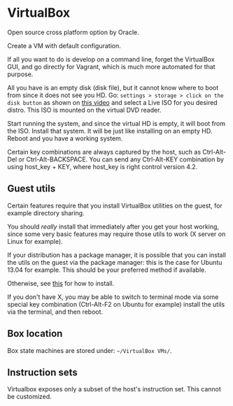 # VirtualBox

Open source cross platform option by Oracle.

Create a VM with default configuration.

If all you want to do is develop on a command line, forget the VirtualBox GUI, and go directly for Vagrant, which is much more automated for that purpose.

All you have is an empty disk (disk file), but it cannot know where to boot from since it does not see you HD. Go: `settings > storage > click on the disk button` as shown on [this video](http://www.youtube.com/watch?feature=player_detailpage&v=hK-oggHEetc&t=538) and select a Live ISO for you desired distro. This ISO is mounted on the virtual DVD reader.

Start running the system, and since the virtual HD is empty, it will boot from the ISO. Install that system. It will be just like installing on an empty HD. Reboot and you have a working system.

Certain key combinations are always captured by the host, such as Ctrl-Alt-Del or Ctrl-Alt-BACKSPACE. You can send any Ctrl-Alt-KEY combination by using host_key + KEY, where host_key is right control version 4.2.

## Guest utils

Certain features require that you install VirtualBox utilities on the guest, for example directory sharing.

You should *really* install that immediately after you get your host working, since some very basic features may require those utils to work (X server on Linux for example).

If your distribution has a package manager, it is possible that you can install the utils on the guest via the package manager: this is the case for Ubuntu 13.04 for example. This should be your preferred method if available.

Otherwise, see [this](http://www.virtualbox.org/manual/ch04.html#idp11306688) for how to install.

If you don't have X, you may be able to switch to terminal mode via some special key combination (Ctrl-Alt-F2 on Ubuntu for example) install the utils via the terminal, and then reboot.

## Box location

Box state machines are stored under: `~/VirtualBox VMs/`.

## Instruction sets

Virtualbox exposes only a subset of the host's instruction set. This cannot be customized.
